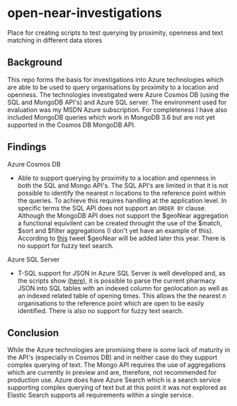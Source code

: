 # open-near-investigations

Place for creating scripts to test querying by proximity, openness and text matching in different data stores

## Background

This repo forms the basis for investigations into Azure technologies which are able to be used to query organisations by proximity to a location and openness. The technologies investigated were Azure Cosmos DB (using the SQL and MongoDB API's) and Azure SQL server. The environment used for evaluation was my MSDN Azure subscription. For completeness I have also included MongoDB queries which work in MongoDB 3.6 but are not yet supported in the Cosmos DB MongoDB API.

## Findings

Azure Cosmos DB
- Able to support querying by proximity to a location and openness in both the SQL and Mongo API's. The SQL API's are limited in that it is not possible to identify the nearest _n_ locations to the reference point within the queries. To achieve this requires handling at the application level. In specific terms the SQL API does not support an `ORDER BY` clause. Although the MongoDB API does not support the $geoNear aggregation a functional equivilent can be created throught the use of the $match, $sort and $filter aggregations (I don't yet have an example of this). According to [this](https://twitter.com/AlekseyMSFT/status/950749743612751877?s=09) tweet $geoNear will be added later this year. There is no support for fuzzy text search. 

Azure SQL Server
- T-SQL support for JSON in Azure SQL Server is well developed and, as the scripts show ([here](/sql)), it is possible to parse the current pharmacy JSON into SQL tables with an indexed column for geolocation as well as an indexed related table of opening times. This allows the the nearest _n_ organisations to the reference point which are open to be easily identified.  There is also no support for fuzzy text search.

## Conclusion

While the Azure technologies are promising there is some lack of maturity in the API's (especially in Cosmos DB) and in neither case do they support complex querying of text. The Mongo API requires the use of aggregations which are currently in preview and are, therefore, not recommended for production use. Azure does have Azure Search which is a search service   supporting complex querying of text but at this point it was not explored as Elastic Search supports all requirements within a single service.
